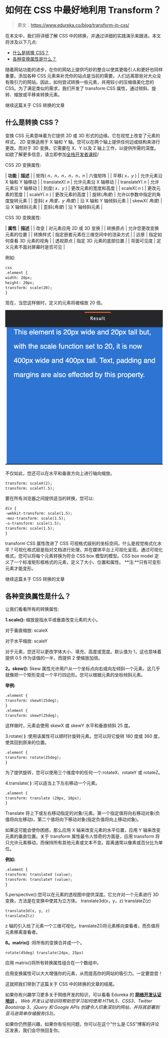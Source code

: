 # 如何在 CSS 中最好地利用 Transform？

> 原文：<https://www.edureka.co/blog/transform-in-css/>

在本文中，我们将详细了解 CSS 中的转换，并通过详细的实践演示来跟进。本文将涉及以下几点:

*   [什么是转换 CSS？](#WhatistransformCSS?)
*   [各种变换属性是什么？](#Whatarethevarioustransformproperties?)

随着网站功能的进步，在你的网站上提供巧妙的整合以使其更吸引人和更好也同样重要。添加各种 CSS 元素来补充你的站点是当前的需要。人们远离那些对大众没有吸引力的网站。因此，如何尝试转换一些元素，并用较小的压缩值美化您的 CSS。为了满足类似的需求，我们开发了 transform CSS 属性，通过倾斜、旋转、缩放或平移来转换元素。

继续这篇关于 CSS 转换的文章

## **什么是转换 CSS？**

变换 CSS 元素意味着为它提供 2D 或 3D 形式的边缘。它在视觉上改变了元素的样式。 2D 变换适用于 X 轴和 Y 轴。您可以在两个轴上提供任何边或结构来进行更改。而对于 3D 变换，它需要在 X、Y 以及 Z 轴上工作，以提供所需的深度。如欲了解更多信息，请立即参加[全栈开发者课程](https://www.edureka.co/masters-program/full-stack-developer-training)/

CSS 2D 变换属性:

| **功能** | **描述** |
| 矩阵( *n，n，n，n，n，n* | 六值矩阵 |
| 平移( *x，y* ) | 允许元素沿 X 轴和 Y 轴移动 |
| translateX( *n* | 允许元素沿 X 轴移动 |
| translateY( *n* | 允许元素沿 Y 轴移动 |
| 刻度( *x，y* ) | 更改元素的宽度和高度 |
| scaleX( *n* ) | 更改元素的宽度 |
| scaleY( *n* ) | 更改元素的高度 |
| 旋转(*角度*) | 允许以参数中指定的角度旋转元素 |
| 歪斜( *x 角度，y 角度*) | 沿 X 轴和 Y 轴倾斜元素 |
| skewX( *角度*) | 沿 X 轴倾斜元素 |
| 歪斜(*角度*) | 沿 Y 轴倾斜元素 |

CSS 3D 变换属性:

| **属性** | **描述** |
| 改变 | 对元素应用 2D 或 3D 变换 |
| 转换原点 | 允许您更改变换元素的位置 |
| 转换样式 | 指定嵌套元素在三维空间中的渲染方式 |
| 远景 | 指定如何查看 3D 元素的视角 |
| 透视原点 | 指定 3D 元素的底部位置 |
| 背面可见度 | 定义元素不面对屏幕时是否可见 |

例如:

```
css
.element {
width: 20px;
height: 20px;
transform: scale(20);
}

```

现在，当您这样做时，定义的元素将被缩放 20 倍。

![Example- Transform CSS- Edureka](img/8da3392e32d145af96fdb5a2ee63c434.png)

不仅如此，您还可以在水平和垂直方向上进行轴向缩放。

```
transform: scaleX(2);
transform: scaleY(.5);

```

要在所有浏览器之间提供适当的转换，您可以:

```
div {
-webkit-transform: scale(1.5);
-moz-transform: scale(1.5);
-o-transform: scale(1.5);
transform: scale(1.5);
}

```

transform CSS 属性改进了 CSS 可视格式级别的坐标空间。什么是视觉格式化水平？可视化格式层是指对文档进行处理，并在媒体平台上可视化呈现。通过可视化格式，您可以将每个元素转换为符合 CSS box 模型的模型。CSS box model 定义了一个标准矩形框格式的元素，定义了大小、位置和属性。 **注:**只有可变形元素才能变形。

继续这篇关于 CSS 转换的文章

## **各种变换属性是什么？**

让我们看看所有的转换属性:

**1.scale():** 缩放是指水平或垂直改变元素的大小。

对于垂直缩放: scaleX

对于水平缩放: scaleY

对于元素，您还可以更改字体大小、填充、高度或宽度。默认值为 1，这也意味着提供 0.5 作为该值的一半，而提供 2 使缩放加倍。

**2。skew():** Skew 属性允许用户从一个坐标点向右或向左倾斜一个元素。这几乎就像把一个矩形变成一个平行四边形。您可以根据元素的坐标倾斜元素。

**举例:**

```
.element {
transform: skewX(25deg);
}
.element {
transform: skewY(25deg);

```

这样做时，元素会使用 skewX 或 skewY 水平和垂直倾斜 25 度。

3.rotate( **)** :使用该属性可以顺时针旋转元素。您可以将它旋转 180 度或 360 度，使其回到原来的位置。

```
.element {
transform: rotate(25deg);
}

```

为了提供旋转，您可以使用三个维度中的任何一个:rotateX、rotateY 或 rotateZ。

4.translate( **)** :可以适当上下左右移动一个元素。

```
.element {
transform: translate (20px, 10px);
}

```

Translate 将上下或左右移动指定的对象/元素。第一个指定值将向右移动对象(负值将向左移动)，第二个值将向下移动对象(指定负值将向上移动对象)。

如果这可能会使你困惑，那么应用 X 轴来改变元素的水平位置，应用 Y 轴来改变元素的垂直位置。关于 transform 属性最令人惊奇的方面是，应用 transform 将只允许元素移动，而保持所有其他元素或文本不变。距离通常以像素或百分比为单位。

**例如:**

```
.element {
transform: translateX (value);
transform: translateY (value);
}

```

5.perspective():您可以在元素的透视图中提供深度。它允许对一个元素进行 3D 变换，方法是在变换中使其为立方体。 translate3d(x，y，z) translateZ(z)

```
translate3d(x, y, z)
translateZ(z)

```

z 轴的引入给了元素一个三维可视化。translateZ()将元素移向查看者，而负值将元素移离查看者。

**6。matrix()** :将所有的变换合并成一个。

```
rotate(45deg) translate(24px, 25px)

```

应用 matrix()将所有转换属性组合在一个数组中。

应用变换属性可以大大增强你的元素，从而提高你的网站的吸引力。一定要尝尝！

这就把我们带到了这篇关于 CSS 中的转换的文章的结尾。

如果你有兴趣学习更多关于网络开发的知识，可以看看 Edureka 的 **[网络开发认证培训](https://www.edureka.co/complete-web-developer)** 。 *Web 开发认证培训将帮助您学习如何使用 HTML5、CSS3、Twitter Bootstrap 3、jQuery 和 Google APIs 创建令人印象深刻的网站，并将其部署到亚马逊简单存储服务(S3)。*

如果你仍然感兴趣，如果你有任何问题，你可以在这个“什么是 CSS”博客的评论区发表，我们会尽快回复你。